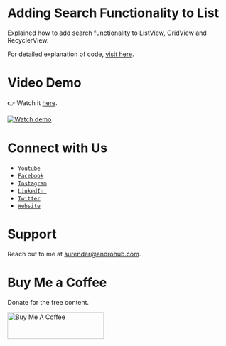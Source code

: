# Adding Search Functionality to List
Explained how to add search functionality to ListView, GridView and RecyclerView.

For detailed explanation of code, [visit here](http://www.androhub.com/android-adding-search-functionality-list/).

# Video Demo
👉 Watch it <a href="https://youtu.be/xT7tzpPmfIk">here</a>.
<br>

[![Watch demo](http://i3.ytimg.com/vi/xT7tzpPmfIk/hqdefault.jpg)](https://youtu.be/xT7tzpPmfIk)

# Connect with Us
- <a href="https://www.youtube.com/channel/@Androhub" target="_blank">`Youtube`</a>
- <a href="https://www.facebook.com/androhubtutorial/" target="_blank">`Facebook`</a>
- <a href="https://www.instagram.com/androhub_tutorial" target="_blank">`Instagram`</a>
- <a href="https://www.linkedin.com/in/surender-kumar-681472a8?originalSubdomain=in" target="_blank">`LinkedIn `</a>
- <a href="https://twitter.com/sonusurender0/" target="_blank">`Twitter`</a>
- <a href="http://www.androhub.com/" target="_blank">`Website`</a>

# Support
Reach out to me at surender@androhub.com.

# Buy Me a Coffee
Donate for the free content.

<a href="https://www.buymeacoffee.com/androhub" target="_blank"><img src="https://cdn.buymeacoffee.com/buttons/v2/default-yellow.png" alt="Buy Me A Coffee" style="height: 60px !important;width: 217px !important;" ></a>
